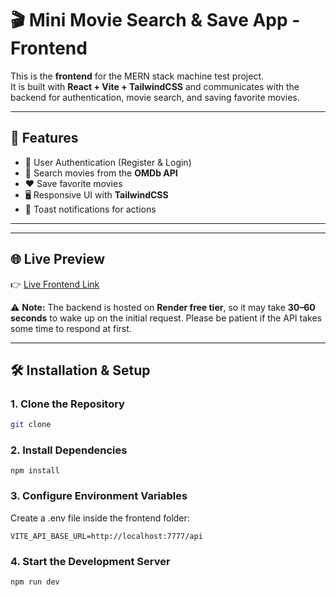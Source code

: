# 🎬 Mini Movie Search & Save App - Frontend

This is the **frontend** for the MERN stack machine test project.  
It is built with **React + Vite + TailwindCSS** and communicates with the backend for authentication, movie search, and saving favorite movies.

---

## 🚀 Features
- 🔐 User Authentication (Register & Login)
- 🎥 Search movies from the **OMDb API**
- ❤️ Save favorite movies
- 🖥️ Responsive UI with **TailwindCSS**
- 🔔 Toast notifications for actions

---

---

## 🌐 Live Preview
👉 [Live Frontend Link](https://movie-searcher-frontend.vercel.app/)  

⚠️ **Note:** The backend is hosted on **Render free tier**, so it may take **30–60 seconds** to wake up on the initial request. Please be patient if the API takes some time to respond at first.

---



## 🛠️ Installation & Setup

### 1. Clone the Repository
```bash
git clone
```

### 2. Install Dependencies
```
npm install
```

### 3. Configure Environment Variables
Create a .env file inside the frontend folder:

```
VITE_API_BASE_URL=http://localhost:7777/api
```

### 4. Start the Development Server
```
npm run dev
```